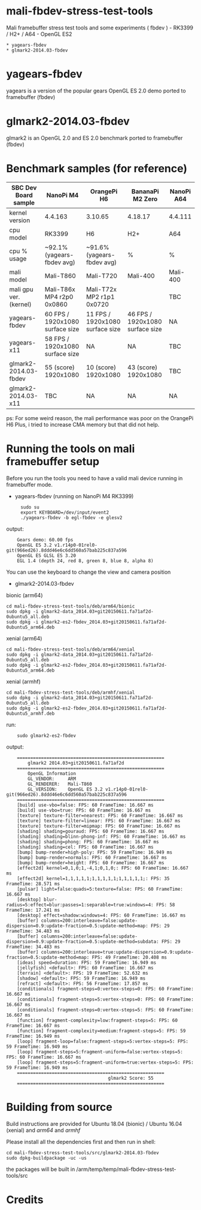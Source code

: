 # mali-fbdev-stress-test-tools
Mali framebuffer stress test tools and some experiments ( fbdev ) - RK3399 / H2+ / A64 - OpenGL ES2

    * yagears-fbdev
    * glmark2-2014.03-fbdev
    

# yagears-fbdev
yagears is a version of the popular gears OpenGL ES 2.0 demo ported to framebuffer (fbdev)

# glmark2-2014.03-fbdev
glmark2 is an OpenGL 2.0 and ES 2.0 benchmark ported to framebuffer (fbdev)

# Benchmark samples (for reference)

|  SBC Dev Board sample  |      NanoPi M4                |      OrangePi H6              |   BananaPi M2 Zero            |      NanoPi A64               |
|------------------------|-------------------------------|-------------------------------|-------------------------------|-------------------------------|
| kernel version         |      4.4.163                  |      3.10.65                  |      4.18.17                  |      4.4.111                  |
| cpu model              |      RK3399                   |      H6                       |      H2+                      |      A64                      |
| cpu % usage            |     ~92.1% (yagears-fbdev avg)|     ~91.6% (yagears-fbdev avg)|      %                        |      %                        |
| mali model             |      Mali-T860                |      Mali-T720                |      Mali-400                 |      Mali-400                 |
| mali gpu ver. (kernel) |Mali-T86x MP4 r2p0 0x0860      |Mali-T72x MP2 r1p1 0x0720      |                               |      TBC                      |
| yagears-fbdev          |60 FPS / 1920x1080 surface size|11 FPS / 1920x1080 surface size|46 FPS / 1920x1080 surface size|      NA                       |
| yagears-x11            |58 FPS / 1920x1080 surface size|      NA                       |      NA                       |      TBC                      |
| glmark2-2014.03-fbdev  |       55 (score) 1920x1080    |      10 (score) 1920x1080     |      43 (score) 1920x1080     |      TBC                      |
| glmark2-2014.03-x11    |       TBC                     |      NA                       |      NA                       |      NA                       |

ps: For some weird reason, the mali performance was poor on the OrangePi H6 Plus, i tried to increase CMA memory but that did not help.

# Running the tools on mali framebuffer setup

Before you run the tools you need to have a valid mali device running in framebuffer mode.

* yagears-fbdev (running on NanoPi M4 RK3399)

        sudo su
        export KEYBOARD=/dev/input/event2
        ./yagears-fbdev -b egl-fbdev -e glesv2
    
output:


        Gears demo: 60.00 fps
        OpenGL ES 3.2 v1.r14p0-01rel0-git(966ed26).8ddd46e6c6dd560a57bab225c837a596
        OpenGL ES GLSL ES 3.20
        EGL 1.4 (depth 24, red 8, green 8, blue 8, alpha 8)



You can use the keyboard to change the view and camera position


* glmark2-2014.03-fbdev

bionic (arm64)

	cd mali-fbdev-stress-test-tools/deb/arm64/bionic
	sudo dpkg -i glmark2-data_2014.03+git20150611.fa71af2d-0ubuntu5_all.deb
	sudo dpkg -i glmark2-es2-fbdev_2014.03+git20150611.fa71af2d-0ubuntu5_arm64.deb 



xenial (arm64)

	cd mali-fbdev-stress-test-tools/deb/arm64/xenial
	sudo dpkg -i glmark2-data_2014.03+git20150611.fa71af2d-0ubuntu5_all.deb
	sudo dpkg -i glmark2-es2-fbdev_2014.03+git20150611.fa71af2d-0ubuntu5_arm64.deb


xenial (armhf)

	cd mali-fbdev-stress-test-tools/deb/armhf/xenial
	sudo dpkg -i glmark2-data_2014.03+git20150611.fa71af2d-0ubuntu5_all.deb
	sudo dpkg -i glmark2-es2-fbdev_2014.03+git20150611.fa71af2d-0ubuntu5_armhf.deb


run:


        sudo glmark2-es2-fbdev 

        
output:


        =======================================================
            glmark2 2014.03+git20150611.fa71af2d
        =======================================================
            OpenGL Information
            GL_VENDOR:     ARM
            GL_RENDERER:   Mali-T860
            GL_VERSION:    OpenGL ES 3.2 v1.r14p0-01rel0-git(966ed26).8ddd46e6c6dd560a57bab225c837a596
        =======================================================
        [build] use-vbo=false: FPS: 60 FrameTime: 16.667 ms
        [build] use-vbo=true: FPS: 60 FrameTime: 16.667 ms
        [texture] texture-filter=nearest: FPS: 60 FrameTime: 16.667 ms
        [texture] texture-filter=linear: FPS: 60 FrameTime: 16.667 ms
        [texture] texture-filter=mipmap: FPS: 60 FrameTime: 16.667 ms
        [shading] shading=gouraud: FPS: 60 FrameTime: 16.667 ms
        [shading] shading=blinn-phong-inf: FPS: 60 FrameTime: 16.667 ms
        [shading] shading=phong: FPS: 60 FrameTime: 16.667 ms
        [shading] shading=cel: FPS: 60 FrameTime: 16.667 ms
        [bump] bump-render=high-poly: FPS: 59 FrameTime: 16.949 ms
        [bump] bump-render=normals: FPS: 60 FrameTime: 16.667 ms
        [bump] bump-render=height: FPS: 60 FrameTime: 16.667 ms
        [effect2d] kernel=0,1,0;1,-4,1;0,1,0;: FPS: 60 FrameTime: 16.667 ms
        [effect2d] kernel=1,1,1,1,1;1,1,1,1,1;1,1,1,1,1;: FPS: 35 FrameTime: 28.571 ms
        [pulsar] light=false:quads=5:texture=false: FPS: 60 FrameTime: 16.667 ms
        [desktop] blur-radius=5:effect=blur:passes=1:separable=true:windows=4: FPS: 58 FrameTime: 17.241 ms
        [desktop] effect=shadow:windows=4: FPS: 60 FrameTime: 16.667 ms
        [buffer] columns=200:interleave=false:update-dispersion=0.9:update-fraction=0.5:update-method=map: FPS: 29 FrameTime: 34.483 ms
        [buffer] columns=200:interleave=false:update-dispersion=0.9:update-fraction=0.5:update-method=subdata: FPS: 29 FrameTime: 34.483 ms
        [buffer] columns=200:interleave=true:update-dispersion=0.9:update-fraction=0.5:update-method=map: FPS: 49 FrameTime: 20.408 ms
        [ideas] speed=duration: FPS: 59 FrameTime: 16.949 ms
        [jellyfish] <default>: FPS: 60 FrameTime: 16.667 ms
        [terrain] <default>: FPS: 19 FrameTime: 52.632 ms
        [shadow] <default>: FPS: 59 FrameTime: 16.949 ms
        [refract] <default>: FPS: 56 FrameTime: 17.857 ms
        [conditionals] fragment-steps=0:vertex-steps=0: FPS: 60 FrameTime: 16.667 ms
        [conditionals] fragment-steps=5:vertex-steps=0: FPS: 60 FrameTime: 16.667 ms
        [conditionals] fragment-steps=0:vertex-steps=5: FPS: 60 FrameTime: 16.667 ms
        [function] fragment-complexity=low:fragment-steps=5: FPS: 60 FrameTime: 16.667 ms
        [function] fragment-complexity=medium:fragment-steps=5: FPS: 59 FrameTime: 16.949 ms
        [loop] fragment-loop=false:fragment-steps=5:vertex-steps=5: FPS: 59 FrameTime: 16.949 ms
        [loop] fragment-steps=5:fragment-uniform=false:vertex-steps=5: FPS: 60 FrameTime: 16.667 ms
        [loop] fragment-steps=5:fragment-uniform=true:vertex-steps=5: FPS: 59 FrameTime: 16.949 ms
        =======================================================
                                          glmark2 Score: 55 
        =======================================================



# Building from source

Build instructions are provided for Ubuntu 18.04 (bionic) / Ubuntu 16.04 (xenial) and *arm64* and *armhf*

Please install all the dependencies first and then run in shell:



	cd mali-fbdev-stress-test-tools/src/glmark2-2014.03-fbdev
	sudo dpkg-buildpackage -uc -us


the packages will be built in /arm/temp/temp/mali-fbdev-stress-test-tools/src

# Credits

